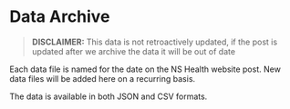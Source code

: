 # Data Archive

> **DISCLAIMER:** This data is not retroactively updated, if the post is updated after we archive the data it will be out of date

Each data file is named for the date on the NS Health website post. New data files will be added here on a recurring basis.

The data is available in both JSON and CSV formats.
